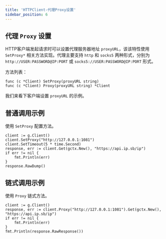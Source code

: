 ```yaml
---
title: 'HTTPClient-代理Proxy设置'
sidebar_position: 6
---
```


## 代理 `Proxy` 设置

HTTP客户端发起请求时可以设置代理服务器地址 `proxyURL`，该该特性使用 `SetProxy*` 相关方法实现。代理主要支持 `http` 和 `socks5` 两种形式，分别为 `http://USER:PASSWORD@IP:PORT` 或 `socks5://USER:PASSWORD@IP:PORT` 形式。

方法列表：

```
func (c *Client) SetProxy(proxyURL string)
func (c *Client) Proxy(proxyURL string) *Client
```

我们来看下客户端设置 `proxyURL` 的示例。

## 普通调用示例

使用 `SetProxy` 配置方法。

```
client := g.Client()
client.SetProxy("http://127.0.0.1:1081")
client.SetTimeout(5 * time.Second)
response, err := client.Get(gctx.New(), "https://api.ip.sb/ip")
if err != nil {
    fmt.Println(err)
}
response.RawDump()
```

## 链式调用示例

使用 `Proxy` 链式方法。

```
client := g.Client()
response, err := client.Proxy("http://127.0.0.1:1081").Get(gctx.New(), "https://api.ip.sb/ip")
if err != nil {
    fmt.Println(err)
}
fmt.Println(response.RawResponse())
```